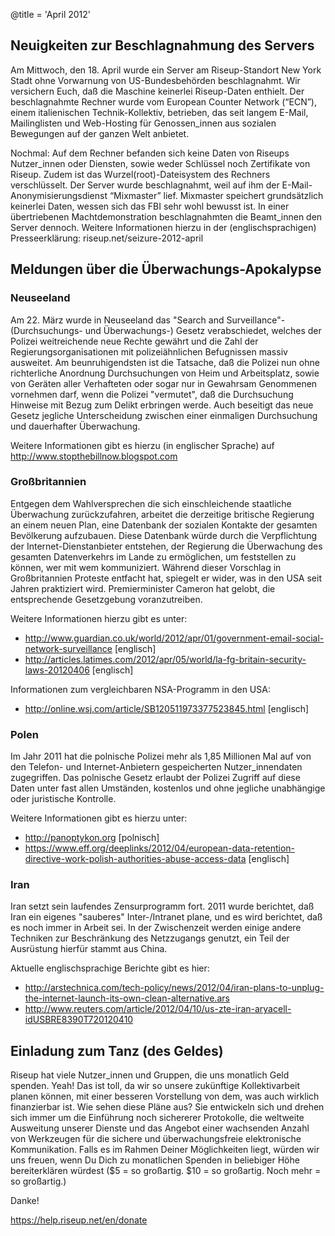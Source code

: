 @title = 'April 2012'


## Neuigkeiten zur Beschlagnahmung des Servers

Am Mittwoch, den 18. April wurde ein Server am Riseup-Standort New York Stadt ohne Vorwarnung von US-Bundesbehörden beschlagnahmt. Wir versichern Euch, daß die Maschine keinerlei Riseup-Daten enthielt. Der beschlagnahmte Rechner wurde vom European Counter Network (“ECN”), einem italienischen Technik-Kollektiv, betrieben, das seit langem E-Mail, Mailinglisten und Web-Hosting für Genossen_innen aus sozialen Bewegungen auf der ganzen Welt anbietet.

Nochmal: Auf dem Rechner befanden sich keine Daten von Riseups Nutzer_innen oder Diensten, sowie weder Schlüssel noch Zertifikate von Riseup. Zudem ist das Wurzel(root)-Dateisystem des Rechners verschlüsselt.
Der Server wurde beschlagnahmt, weil auf ihm der E-Mail-Anonymisierungsdienst “Mixmaster” lief. Mixmaster speichert grundsätzlich keinerlei Daten, wessen sich das FBI sehr wohl bewusst ist. In einer übertriebenen Machtdemonstration beschlagnahmten die Beamt_innen den Server dennoch.
Weitere Informationen hierzu in der (englischsprachigen) Presseerklärung:
riseup.net/seizure-2012-april


## Meldungen über die Überwachungs-Apokalypse

### Neuseeland

Am 22. März wurde in Neuseeland das "Search and Surveillance"- (Durchsuchungs- und Überwachungs-) Gesetz verabschiedet, welches der Polizei weitreichende neue Rechte gewährt und die Zahl der Regierungsorganisationen mit polizeiähnlichen Befugnissen massiv ausweitet. Am beunruhigendsten ist die Tatsache, daß die Polizei nun ohne richterliche Anordnung Durchsuchungen von Heim und Arbeitsplatz, sowie von Geräten aller Verhafteten oder sogar nur in Gewahrsam Genommenen vornehmen darf, wenn die Polizei "vermutet", daß die Durchsuchung Hinweise mit Bezug zum Delikt erbringen werde. Auch beseitigt das neue Gesetz jegliche Unterscheidung zwischen einer einmaligen Durchsuchung und dauerhafter Überwachung. 

Weitere Informationen gibt es hierzu (in englischer Sprache) auf http://www.stopthebillnow.blogspot.com

### Großbritannien

Entgegen dem Wahlversprechen die sich einschleichende staatliche Überwachung zurückzufahren, arbeitet die derzeitige britische Regierung an einem neuen Plan, eine Datenbank der sozialen Kontakte der gesamten Bevölkerung aufzubauen. Diese Datenbank würde durch die Verpflichtung der Internet-Dienstanbieter entstehen, der Regierung die Überwachung des gesamten Datenverkehrs im Lande zu ermöglichen, um feststellen zu können, wer mit wem kommuniziert. Während dieser Vorschlag in Großbritannien Proteste entfacht hat, spiegelt er wider, was in den USA seit Jahren praktiziert wird. Premierminister Cameron hat gelobt, die entsprechende Gesetzgebung voranzutreiben.

Weitere Informationen hierzu gibt es unter:

* http://www.guardian.co.uk/world/2012/apr/01/government-email-social-network-surveillance [englisch]
* http://articles.latimes.com/2012/apr/05/world/la-fg-britain-security-laws-20120406 [englisch]

Informationen zum vergleichbaren NSA-Programm in den USA:

* http://online.wsj.com/article/SB120511973377523845.html [englisch]

### Polen

Im Jahr 2011 hat die polnische Polizei mehr als 1,85 Millionen Mal auf von den Telefon- und Internet-Anbietern gespeicherten Nutzer_innendaten zugegriffen. Das polnische Gesetz erlaubt der Polizei Zugriff auf diese Daten unter fast allen Umständen, kostenlos und ohne jegliche unabhängige oder juristische Kontrolle. 

Weitere Informationen gibt es hierzu unter:

* http://panoptykon.org [polnisch]
* https://www.eff.org/deeplinks/2012/04/european-data-retention-directive-work-polish-authorities-abuse-access-data [englisch]

### Iran

Iran setzt sein laufendes Zensurprogramm fort. 2011 wurde berichtet, daß Iran ein eigenes "sauberes" Inter-/Intranet plane, und es wird berichtet, daß es noch immer in Arbeit sei. In der Zwischenzeit werden einige andere Techniken zur Beschränkung des Netzzugangs genutzt, ein Teil der Ausrüstung hierfür stammt aus China.

Aktuelle englischsprachige Berichte gibt es hier:

* http://arstechnica.com/tech-policy/news/2012/04/iran-plans-to-unplug-the-internet-launch-its-own-clean-alternative.ars
* http://www.reuters.com/article/2012/04/10/us-zte-iran-aryacell-idUSBRE8390T720120410

## Einladung zum Tanz (des Geldes)

Riseup hat viele Nutzer_innen und Gruppen, die uns monatlich Geld spenden. Yeah! Das ist toll, da wir so unsere zukünftige Kollektivarbeit planen können, mit einer besseren Vorstellung von dem, was auch wirklich finanzierbar ist.
Wie sehen diese Pläne aus? Sie entwickeln sich und drehen sich immer um die Einführung noch sichererer Protokolle, die weltweite Ausweitung unserer Dienste und das Angebot einer wachsenden Anzahl von Werkzeugen für die sichere und überwachungsfreie elektronische Kommunikation.
Falls es im Rahmen Deiner Möglichkeiten liegt, würden wir uns freuen, wenn Du Dich zu monatlichen Spenden in beliebiger Höhe bereiterklären würdest ($5 = so großartig. $10 = so großartig. Noch mehr = so großartig.)

Danke!

https://help.riseup.net/en/donate
